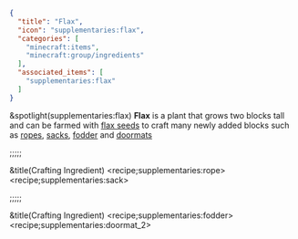 ```json
{
  "title": "Flax",
  "icon": "supplementaries:flax",
  "categories": [
    "minecraft:items",
    "minecraft:group/ingredients"
  ],
  "associated_items": [
    "supplementaries:flax"
  ]
}
```

&spotlight(supplementaries:flax)
**Flax** is a plant that grows two blocks tall and can be farmed with [flax seeds](^supplementaries:flax_seeds) to craft many newly added blocks such as [ropes](^supplementaries:rope), [sacks](^supplementaries:sack), [fodder](^supplementaries:fodder) and [doormats](^supplementaries:doormat)

;;;;;

&title(Crafting Ingredient)
<recipe;supplementaries:rope>
<recipe;supplementaries:sack>

;;;;;

&title(Crafting Ingredient)
<recipe;supplementaries:fodder>
<recipe;supplementaries:doormat_2>
